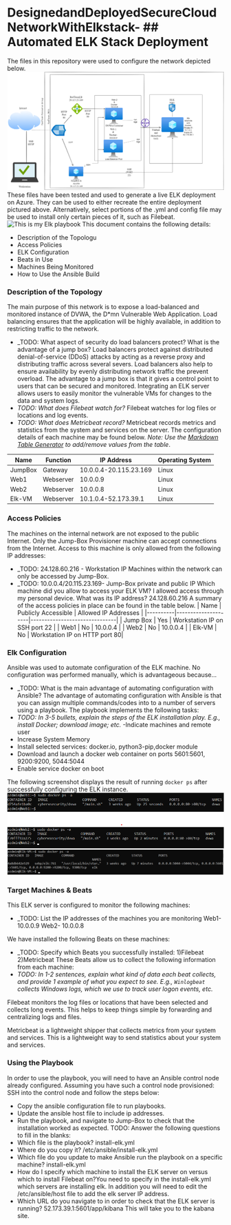 # DesignedandDeployedSecureCloudNetworkWithElkstack- ## Automated ELK Stack Deployment
The files in this repository were used to configure the network depicted below.
![This is my Elk Network Diaram](https://github.com/EmilyATheodorakos/DesignedandDeployedSecureCloudNetworkWithElkstack-/blob/main/Images/Elk%20Network%20Diagram.drawio.png)
These files have been tested and used to generate a live ELK deployment on Azure. They can be used to either recreate the entire deployment pictured above. Alternatively, select portions of the .yml and config file may be used to install only certain pieces of it, such as Filebeat.
![This is my Elk playbook](https://github.com/EmilyATheodorakos/DesignedandDeployedSecureCloudNetworkWithElkstack-/blob/main/Ansible/install-elk.yml)
This document contains the following details:
- Description of the Topologu
- Access Policies
- ELK Configuration
- Beats in Use
- Machines Being Monitored
- How to Use the Ansible Build
### Description of the Topology
The main purpose of this network is to expose a load-balanced and monitored instance of DVWA, the D*mn Vulnerable Web Application.
Load balancing ensures that the application will be highly available, in addition to restricting traffic to the network.
- _TODO: What aspect of security do load balancers protect? What is the advantage of a jump box? Load balancers protect against distributed denial-of-service (DDoS) attacks by acting as a reverse proxy and distributing traffic across several severs. Load balancers also help to ensure availability by evenly distributing network traffic the prevent overload. The advantage to a jump box is that it gives a control point to users that can be secured and monitored. 
Integrating an ELK server allows users to easily monitor the vulnerable VMs for changes to the data and system logs.
- _TODO: What does Filebeat watch for?_ Filebeat watches for log files or locations and log events. 
- _TODO: What does Metricbeat record?_ Metricbeat records metrics and statistics from the system and services on the server. 
The configuration details of each machine may be found below.
_Note: Use the [Markdown Table Generator](http://www.tablesgenerator.com/markdown_tables) to add/remove values from the table_.

| Name    | Function  | IP Address             | Operating System |
|---------|-----------|------------------------|------------------|
| JumpBox | Gateway   | 10.0.0.4-20.115.23.169 | Linux            |
| Web1    | Webserver | 10.0.0.9               | Linux            |
| Web2    | Webserver | 10.0.0.8               | Linux            |
| Elk-VM  | Webserver | 10.1.0.4-52.173.39.1   | Linux            |

### Access Policies
The machines on the internal network are not exposed to the public Internet. 
Only the Jump-Box Provisioner machine can accept connections from the Internet. Access to this machine is only allowed from the following IP addresses:
- _TODO: 24.128.60.216 - Workstation IP
Machines within the network can only be accessed by Jump-Box.
- _TODO: 10.0.0.4/20.115.23.169- Jump-Box private and public IP 
Which machine did you allow to access your ELK VM? 
I allowed access through my personal device. 
What was its IP address? 
24.128.60.216
A summary of the access policies in place can be found in the table below.
| Name     | Publicly Accessible | Allowed IP Addresses          |
|----------|---------------------|-------------------------------|
| Jump Box | Yes                 | Workstation IP on SSH port 22 |
| Web1     | No                  | 10.0.0.4                      |
| Web2     | No                  | 10.0.0.4                      | 
| Elk-VM   | No                  | Workstation IP on HTTP port 80|
### Elk Configuration
Ansible was used to automate configuration of the ELK machine. No configuration was performed manually, which is advantageous because...
- _TODO: What is the main advantage of automating configuration with Ansible? The advantage of automating configuration with Ansible is that you can assign multiple commands/codes into to a number of servers using a playbook. 
The playbook implements the following tasks:
- _TODO: In 3-5 bullets, explain the steps of the ELK installation play. E.g., install Docker; download image; etc._
-Indicate machines and remote user
- Increase System Memory
- Install selected services: docker.io, python3-pip,docker module 
- Download and launch a docker web container on ports 5601:5601,
  9200:9200, 5044:5044
- Enable service docker on boot

The following screenshot displays the result of running `docker ps` after successfully configuring the ELK instance.
![This is the web1 docker output](https://github.com/EmilyATheodorakos/DesignedandDeployedSecureCloudNetworkWithElkstack-/blob/main/Images/web1_docker_ps_output.png)
![This is the web2 docker output](https://github.com/EmilyATheodorakos/DesignedandDeployedSecureCloudNetworkWithElkstack-/blob/main/Images/web2_docker_ps_output.png)
![This is the Elk docker output](https://github.com/EmilyATheodorakos/DesignedandDeployedSecureCloudNetworkWithElkstack-/blob/main/Images/elk_docker_ps_output.png)

### Target Machines & Beats
This ELK server is configured to monitor the following machines:
- _TODO: List the IP addresses of the machines you are monitoring
Web1- 10.0.0.9
Web2- 10.0.0.8

We have installed the following Beats on these machines:
- _TODO: Specify which Beats you successfully installed:
1)Filebeat
2)Metricbeat
These Beats allow us to collect the following information from each machine:
- _TODO: In 1-2 sentences, explain what kind of data each beat collects, and provide 1 example of what you expect to see. E.g., `Winlogbeat` collects Windows logs, which we use to track user logon events, etc._

Filebeat monitors the log files or locations that have been selected and collects long events. This helps to keep things simple by forwarding and centralizing logs and files.  

Metricbeat is a lightweight shipper that collects metrics from your system and services. This is a lightweight way to send statistics about your system and services.  
### Using the Playbook
In order to use the playbook, you will need to have an Ansible control node already configured. Assuming you have such a control node provisioned: 
SSH into the control node and follow the steps below:
- Copy the ansible configuration file to run playbooks.
- Update the ansible host file to include ip addresses. 
- Run the playbook, and navigate to Jump-Box to check that the installation worked as expected.
TODO: Answer the following questions to fill in the blanks:
- Which file is the playbook? install-elk.yml 
- Where do you copy it? /etc/ansible/install-elk.yml
- Which file do you update to make Ansible run the playbook on a specific machine? install-elk.yml 
- How do I specify which machine to install the ELK server on versus which to install Filebeat on?You need to specify in the install-elk.yml which servers are installing elk. In addition you will need to edit the /etc/ansible/host file to add the elk server IP address. 
- Which URL do you navigate to in order to check that the ELK server is running? 52.173.39.1:5601/app/kibana This will take you to the kabana site. 

